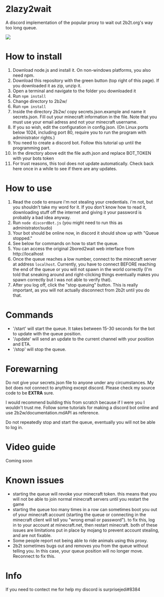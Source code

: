 # 2lazy2wait
A discord implementation of the popular proxy to wait out 2b2t.org's way too long queue.

![](https://i.imgur.com/65dvy5o.jpg) 

# How to install
1. Download node.js and install it. On non-windows platforms, you also need npm.
2. Download this repository with the green button (top right of this page). If you downloaded it as zip, unzip it.
3. Open a terminal and navigate to the folder you downloaded it
4. Run `npm install`
5. Change directory to 2b2w/
6. Run `npm install`
7. Inside the directory 2b2w/ copy secrets.json.example and name it secrets.json. Fill out your minecraft information in the file. Note that you must use your email adress and not your minecraft username.
8. If you so wish, edit the configuration in config.json. (On Linux ports below 1024, including port 80, require you to run the program with administrator rights.)
9. You need to create a discord bot. Follow this tutorial up until the programming part.
10. In the directory above edit the file auth.json and replace BOT_TOKEN with your bots token
11. For trust reasons, this tool does not update automatically. Check back here once in a while to see if there are any updates.


# How to use
1. Read the code to ensure i'm not stealing your credentials. i'm not, but you shouldn't take my word for it. If you don't know how to read it, downloading stuff off the internet and giving it your password is probably a bad idea anyway.
2. Run `node discordBot.js` (you might need to run this as administrator/sudo)
3. Your bot should be online now, in discord it should show up with "Queue stopped."
4. See below for commands on how to start the queue.
5. You can access the original 2bored2wait web interface from http://localhost
6. Once the queue reaches a low number, connect to the minecraft server at address `localhost`. Currently, you have to connect BEFORE reaching the end of the queue or you will not spawn in the world correctly (I'm told that sneaking around and right-clicking things eventually makes you spawn correctly but I was not able to verify that).
7. After you log off, click the "stop queuing" button. This is really important, as you will not actually disconnect from 2b2t until you do that.

# Commands
- '/start' will start the queue. It takes between 15-30 seconds for the bot to update with the queue position.
- '/update' will send an update to the current channel with your position and ETA.
- '/stop' will stop the queue.

# Forewarning
Do not give your secrets.json file to anyone under any circumstances.
My bot does not connect to anything except discord. Please check my source
code to be **EXTRA** sure.

I would recommend building this from scratch because if I were you I wouldn't trust me. Follow some tutorials for making a discord bot online and use 2b2w/documentation.mdAPI as reference.

Do not repeatedly stop and start the queue, eventually you will not be able to log in.

# Video guide
Coming soon

# Known issues
- starting the queue will revoke your minecraft token. this means that you will not be able to join normal minecraft servers until you restart the game
- starting the queue too many times in a row can sometimes boot you out of your minecraft account (starting the queue or connecting in the minecraft client will tell you "wrong email or password"). to fix this, log in to your account at minecraft.net, then restart minecraft. both of these issues are limitations put in place by mojang to prevent account stealing, and are not fixable.
- Some people report not being able to ride animals using this proxy.
- 2b2t sometimes bugs out and removes you from the queue without telling you. In this case, your queue position will no longer move. Reconnect to fix this.

# Info
If you need to contect me for help my discord is 
surprisejedi#8384
